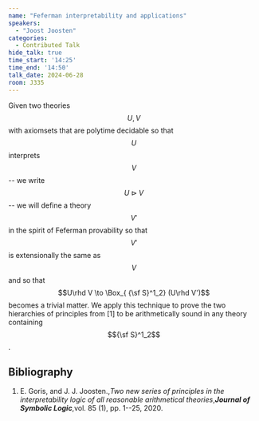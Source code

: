 ```yaml
---
name: "Feferman interpretability and applications"
speakers:
  - "Joost Joosten"
categories:
  - Contributed Talk
hide_talk: true
time_start: '14:25'
time_end: '14:50'
talk_date: 2024-06-28
room: J335
---
```
















Given two theories $$U,V$$ with axiomsets that are polytime decidable so that $$U$$ interprets $$V$$ -- we write $$U\rhd V$$ -- we will define a theory $$V'$$ in the spirit of Feferman provability so that $$V'$$ is extensionally the same as $$V$$ and so that $$U\rhd V \to \Box_{ {\sf S}^1_2} (U\rhd V')$$ becomes a trivial matter. We apply this technique to prove the two hierarchies of principles from [1] to be arithmetically sound in any theory containing $${\sf S}^1_2$$.

## Bibliography











1. E. Goris, and J. J. Joosten.,_Two new series of principles in the interpretability logic of all reasonable arithmetical theories_,**_Journal of Symbolic Logic_**,vol. 85 (1), pp. 1--25, 2020.






